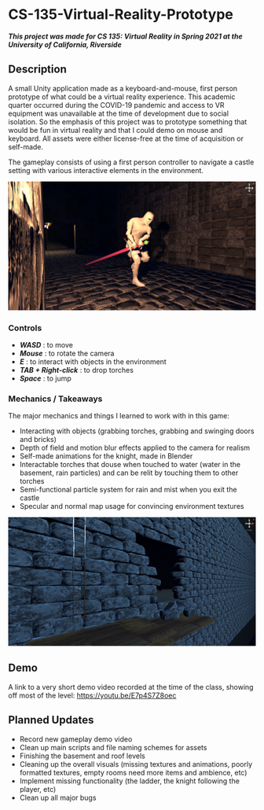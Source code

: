 # CS-135-Virtual-Reality-Prototype
***This project was made for CS 135: Virtual Reality in Spring 2021 at the University of California, Riverside***

## Description
A small Unity application made as a keyboard-and-mouse, first person prototype of what could be a virtual reality experience. This academic quarter occurred during the COVID-19 pandemic and access to VR equipment was unavailable at the time of development due to social isolation. So the emphasis of this project was to prototype something that would be fun in virtual reality and that I could demo on mouse and keyboard. All assets were either license-free at the time of acquisition or self-made.

The gameplay consists of using a first person controller to navigate a castle setting with various interactive elements in the environment.

![](/img_assets/screenshot_1.png)

### Controls
- ***WASD*** : to move 
- ***Mouse*** : to rotate the camera
- ***E*** : to interact with objects in the environment
- ***TAB + Right-click*** : to drop torches
- ***Space*** : to jump

### Mechanics / Takeaways
The major mechanics and things I learned to work with in this game:
- Interacting with objects (grabbing torches, grabbing and swinging doors and bricks)
- Depth of field and motion blur effects applied to the camera for realism
- Self-made animations for the knight, made in Blender
- Interactable torches that douse when touched to water (water in the basement, rain particles) and can be relit by touching them to other torches
- Semi-functional particle system for rain and mist when you exit the castle
- Specular and normal map usage for convincing environment textures

![](/img_assets/screenshot_2.png)

## Demo
A link to a very short demo video recorded at the time of the class, showing off most of the level: https://youtu.be/E7p4S7Z8oec

## Planned Updates
- Record new gameplay demo video
- Clean up main scripts and file naming schemes for assets 
- Finishing the basement and roof levels
- Cleaning up the overall visuals (missing textures and animations, poorly formatted textures, empty rooms need more items and ambience, etc)
- Implement missing functionality (the ladder, the knight following the player, etc)
- Clean up all major bugs